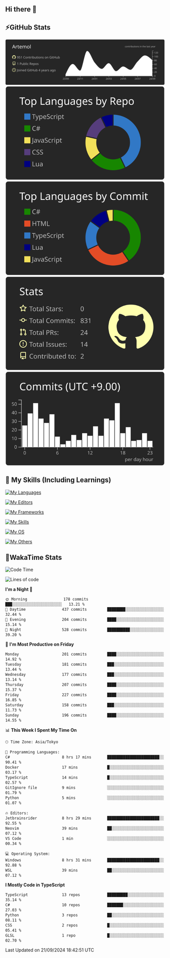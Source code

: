 ## Hi there 👋
<!--
**Artemol/Artemol** is a ✨ _special_ ✨ repository because its `README.md` (this file) appears on your GitHub profile.

Here are some ideas to get you started:

- 🔭 I’m currently working on ...
- 🌱 I’m currently learning ...
- 👯 I’m looking to collaborate on ...
- 🤔 I’m looking for help with ...
- 💬 Ask me about ...
- 📫 How to reach me: ...
- 😄 Pronouns: ...
- ⚡ Fun fact: ...
-->

## ⚡GitHub Stats
[![](https://raw.githubusercontent.com/Artemol/Artemol/main/profile-summary-card-output/apprentice/0-profile-details.svg)](https://github.com/vn7n24fzkq/github-profile-summary-cards)
[![](https://raw.githubusercontent.com/Artemol/Artemol/main/profile-summary-card-output/apprentice/1-repos-per-language.svg)](https://github.com/vn7n24fzkq/github-profile-summary-cards) [![](https://raw.githubusercontent.com/Artemol/Artemol/main/profile-summary-card-output/apprentice/2-most-commit-language.svg)](https://github.com/vn7n24fzkq/github-profile-summary-cards)
[![](https://raw.githubusercontent.com/Artemol/Artemol/main/profile-summary-card-output/apprentice/3-stats.svg)](https://github.com/vn7n24fzkq/github-profile-summary-cards) [![](https://raw.githubusercontent.com/Artemol/Artemol/main/profile-summary-card-output/apprentice/4-productive-time.svg)](https://github.com/vn7n24fzkq/github-profile-summary-cards)

## 🌱 My Skills (Including Learnings)

<!--
### Languages
-->
[![My Languages](https://skillicons.dev/icons?i=ts,py,cs,dotnet,rust,go,c,matlab,css)](https://skillicons.dev)

<!--
### Editors
-->
[![My Editors](https://skillicons.dev/icons?i=vscode,neovim,vim,visualstudio,idea)](https://skillicons.dev)

<!--
### Frameworks
-->
[![My Frameworks](https://skillicons.dev/icons?i=react,nestjs,vite,tailwind,tauri,electron,remix,nextjs,fastapi)](https://skillicons.dev)

<!--
### Tools
-->
[![My Skills](https://skillicons.dev/icons?i=git,nodejs,docker,unity,postman,bun,discord,cloudflare,bash,prometheus,grafana,obsidian)](https://skillicons.dev)

<!--
### OS
-->
[![My OS](https://skillicons.dev/icons?i=windows,ubuntu)](https://skillicons.dev)

<!--
### Others
-->
[![My Others](https://skillicons.dev/icons?i=github,raspberrypi,gcp)](https://skillicons.dev)

## 💬WakaTime Stats
<!--START_SECTION:waka-->
![Code Time](http://img.shields.io/badge/Code%20Time-190%20hrs%203%20mins-blue)

![Lines of code](https://img.shields.io/badge/From%20Hello%20World%20I%27ve%20Written-11.4%20million%20lines%20of%20code-blue)

**I'm a Night 🦉** 

```text
🌞 Morning                178 commits         ███░░░░░░░░░░░░░░░░░░░░░░   13.21 % 
🌆 Daytime                437 commits         ████████░░░░░░░░░░░░░░░░░   32.44 % 
🌃 Evening                204 commits         ████░░░░░░░░░░░░░░░░░░░░░   15.14 % 
🌙 Night                  528 commits         ██████████░░░░░░░░░░░░░░░   39.20 % 
```
📅 **I'm Most Productive on Friday** 

```text
Monday                   201 commits         ████░░░░░░░░░░░░░░░░░░░░░   14.92 % 
Tuesday                  181 commits         ███░░░░░░░░░░░░░░░░░░░░░░   13.44 % 
Wednesday                177 commits         ███░░░░░░░░░░░░░░░░░░░░░░   13.14 % 
Thursday                 207 commits         ████░░░░░░░░░░░░░░░░░░░░░   15.37 % 
Friday                   227 commits         ████░░░░░░░░░░░░░░░░░░░░░   16.85 % 
Saturday                 158 commits         ███░░░░░░░░░░░░░░░░░░░░░░   11.73 % 
Sunday                   196 commits         ████░░░░░░░░░░░░░░░░░░░░░   14.55 % 
```


📊 **This Week I Spent My Time On** 

```text
🕑︎ Time Zone: Asia/Tokyo

💬 Programming Languages: 
C#                       8 hrs 17 mins       ███████████████████████░░   90.41 % 
Docker                   17 mins             █░░░░░░░░░░░░░░░░░░░░░░░░   03.17 % 
TypeScript               14 mins             █░░░░░░░░░░░░░░░░░░░░░░░░   02.57 % 
GitIgnore file           9 mins              ░░░░░░░░░░░░░░░░░░░░░░░░░   01.79 % 
Python                   5 mins              ░░░░░░░░░░░░░░░░░░░░░░░░░   01.07 % 

🔥 Editors: 
Jetbrainsrider           8 hrs 29 mins       ███████████████████████░░   92.55 % 
Neovim                   39 mins             ██░░░░░░░░░░░░░░░░░░░░░░░   07.12 % 
VS Code                  1 min               ░░░░░░░░░░░░░░░░░░░░░░░░░   00.34 % 

💻 Operating System: 
Windows                  8 hrs 31 mins       ███████████████████████░░   92.88 % 
WSL                      39 mins             ██░░░░░░░░░░░░░░░░░░░░░░░   07.12 % 
```

**I Mostly Code in TypeScript** 

```text
TypeScript               13 repos            █████████░░░░░░░░░░░░░░░░   35.14 % 
C#                       10 repos            ███████░░░░░░░░░░░░░░░░░░   27.03 % 
Python                   3 repos             ██░░░░░░░░░░░░░░░░░░░░░░░   08.11 % 
CSS                      2 repos             █░░░░░░░░░░░░░░░░░░░░░░░░   05.41 % 
GLSL                     1 repo              █░░░░░░░░░░░░░░░░░░░░░░░░   02.70 % 
```




 Last Updated on 21/09/2024 18:42:51 UTC
<!--END_SECTION:waka-->

